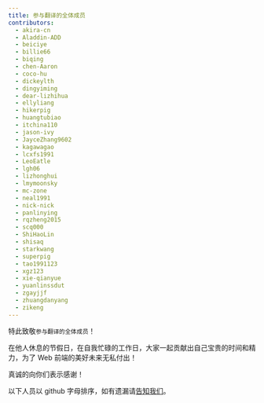 ```yaml
---
title: 参与翻译的全体成员
contributors:
  - akira-cn
  - Aladdin-ADD
  - beiciye
  - billie66
  - biqing
  - chen-Aaron
  - coco-hu
  - dickeylth
  - dingyiming
  - dear-lizhihua
  - ellyliang
  - hikerpig
  - huangtubiao
  - itchina110
  - jason-ivy
  - JayceZhang9602
  - kagawagao
  - lcxfs1991
  - LeoEatle
  - lgh06
  - lizhonghui
  - lmymoonsky
  - mc-zone
  - neal1991
  - nick-nick
  - panlinying
  - rqzheng2015
  - scq000
  - ShiHaoLin
  - shisaq
  - starkwang
  - superpig
  - tao1991123
  - xgz123
  - xie-qianyue
  - yuanlinssdut
  - zgayjjf
  - zhuangdanyang
  - zikeng
---
```


特此致敬`参与翻译的全体成员`！


在他人休息的节假日，在自我忙碌的工作日，大家一起贡献出自己宝贵的时间和精力，为了 Web 前端的美好未来无私付出！


真诚的向你们表示感谢！


以下人员以 github 字母排序，如有遗漏请[告知我们](https://github.com/webpack-china/webpack.js.org/issues)。
